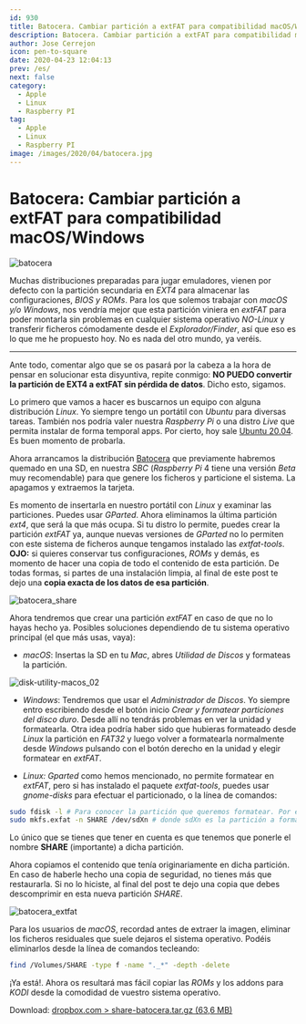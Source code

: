 ```yaml
---
id: 930
title: Batocera. Cambiar partición a extFAT para compatibilidad macOS/Windows
description: Batocera. Cambiar partición a extFAT para compatibilidad macOS/Windows
author: Jose Cerrejon
icon: pen-to-square
date: 2020-04-23 12:04:13
prev: /es/
next: false
category:
  - Apple
  - Linux
  - Raspberry PI
tag:
  - Apple
  - Linux
  - Raspberry PI
image: /images/2020/04/batocera.jpg
---
```


# Batocera: Cambiar partición a extFAT para compatibilidad macOS/Windows

![batocera](/images/2020/04/batocera.jpg)

Muchas distribuciones preparadas para jugar emuladores, vienen por defecto con la partición secundaria en *EXT4* para almacenar las configuraciones, *BIOS y ROMs*. Para los que solemos trabajar con *macOS y/o Windows*, nos vendría mejor que esta partición viniera en *extFAT* para poder montarla sin problemas en cualquier sistema operativo *NO-Linux* y transferir ficheros cómodamente desde el *Explorador/Finder*, así que eso es lo que me he propuesto hoy. No es nada del otro mundo, ya veréis.

- - -
Ante todo, comentar algo que se os pasará por la cabeza a la hora de pensar en solucionar esta disyuntiva, repite conmigo: **NO PUEDO convertir la partición de EXT4 a extFAT sin pérdida de datos**. Dicho esto, sigamos.

Lo primero que vamos a hacer es buscarnos un equipo con alguna distribución *Linux*. Yo siempre tengo un portátil con *Ubuntu* para diversas tareas. También nos podría valer nuestra *Raspberry Pi* o una distro *Live* que permita instalar de forma temporal apps. Por cierto, hoy sale [Ubuntu 20.04](https://ubuntu.com/download). Es buen momento de probarla.

Ahora arrancamos la distribución [Batocera](https://batocera.org/download) que previamente habremos quemado en una SD, en nuestra *SBC* (*Raspberry Pi* 4 tiene una versión *Beta* muy recomendable) para que genere los ficheros y particione el sistema. La apagamos y extraemos la tarjeta.

Es momento de insertarla en nuestro portátil con *Linux* y examinar las particiones. Puedes usar *GParted*. Ahora eliminamos la última partición *ext4*, que será la que más ocupa. Si tu distro lo permite, puedes crear la partición *extFAT* ya, aunque nuevas versiones de *GParted* no lo permiten con este sistema de ficheros aunque tengamos instalado las *extfat-tools*. **OJO:** si quieres conservar tus configuraciones, *ROMs* y demás, es momento de hacer una copia de todo el contenido de esta partición. De todas formas, si partes de una instalación limpia, al final de este post te dejo una **copia exacta de los datos de esa partición**.

![batocera_share](/images/2020/04/batocera_share.png)

Ahora tendremos que crear una partición *extFAT* en caso de que no lo hayas hecho ya. Posibles soluciones dependiendo de tu sistema operativo principal (el que más usas, vaya):


* *macOS*: Insertas la SD en tu *Mac*, abres *Utilidad de Discos* y formateas la partición.

![disk-utility-macos_02](/images/2020/04/disk-utility-macos_02.png)

* *Windows*: Tendremos que usar el *Administrador de Discos*. Yo siempre entro escribiendo desde el botón inicio *Crear y formatear particiones del disco duro*. Desde allí no tendrás problemas en ver la unidad y formatearla. Otra idea podría haber sido que hubieras formateado desde *Linux* la partición en *FAT32* y luego volver a formatearla normalmente desde *Windows* pulsando con el botón derecho en la unidad y elegir formatear en *extFAT*.

* *Linux: Gparted* como hemos mencionado, no permite formatear en *extFAT*, pero si has instalado el paquete *extfat-tools*, puedes usar *gnome-disks* para efectuar el particionado, o la línea de comandos:

```bash
sudo fdisk -l # Para conocer la partición que queremos formatear. Por ejemplo, /dev/sdb2
sudo mkfs.exfat -n SHARE /dev/sdXn # donde sdXn es la partición a formatear y SHARE la etiqueta que le vamos a asignar
```

Lo único que se tienes que tener en cuenta es que tenemos que ponerle el nombre **SHARE** (importante) a dicha partición.


Ahora copiamos el contenido que tenía originariamente en dicha partición. En caso de haberle hecho una copia de seguridad, no tienes más que restaurarla. Si no lo hiciste, al final del post te dejo una copia que debes descomprimir en esta nueva partición *SHARE*.

![batocera_extfat](/images/2020/04/batocera_extfat.png)

Para los usuarios de *macOS*, recordad antes de extraer la imagen, eliminar los ficheros residuales que suele dejaros el sistema operativo. Podéis eliminarlos desde la línea de comandos tecleando:

```bash
find /Volumes/SHARE -type f -name "._*" -depth -delete
```

¡Ya está!. Ahora os resultará mas fácil copiar las *ROMs* y los addons para *KODI* desde la comodidad de vuestro sistema operativo.

Download: [dropbox.com > share-batocera.tar.gz (63,6 MB)](https://www.dropbox.com/s/85vef1sjiduui1s/share-batocera.tar.gz?dl=0)